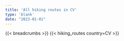 ```yaml
---
title: 'All hiking routes in CV'
type: 'blank'
date: "2023-01-01"
---
```


{{< breadcrumbs >}}
{{< hiking_routes country=CV >}}
